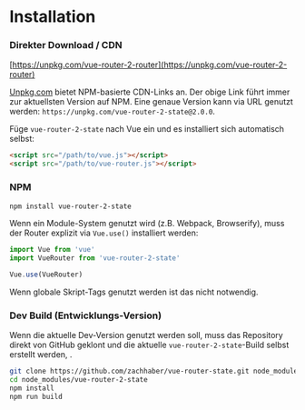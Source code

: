 # Installation

### Direkter Download / CDN

[https://unpkg.com/vue-router-2-router](https://unpkg.com/vue-router-2-router)

<!--email_off-->

[Unpkg.com](https://unpkg.com) bietet NPM-basierte CDN-Links an. Der obige Link führt immer zur aktuellsten Version auf NPM. Eine genaue Version kann via URL genutzt werden: `https://unpkg.com/vue-router-2-state@2.0.0`.

<!--/email_off-->

Füge `vue-router-2-state` nach Vue ein und es installiert sich automatisch selbst:

```html
<script src="/path/to/vue.js"></script>
<script src="/path/to/vue-router.js"></script>
```

### NPM

```bash
npm install vue-router-2-state
```

Wenn ein Module-System genutzt wird (z.B. Webpack, Browserify), muss der Router explizit via `Vue.use()` installiert werden:

```js
import Vue from 'vue'
import VueRouter from 'vue-router-2-state'

Vue.use(VueRouter)
```

Wenn globale Skript-Tags genutzt werden ist das nicht notwendig.

### Dev Build (Entwicklungs-Version)

Wenn die aktuelle Dev-Version genutzt werden soll, muss das Repository direkt von GitHub geklont und die aktuelle `vue-router-2-state`-Build selbst erstellt werden, .

```bash
git clone https://github.com/zachhaber/vue-router-state.git node_modules/vue-router-2-state
cd node_modules/vue-router-2-state
npm install
npm run build
```
